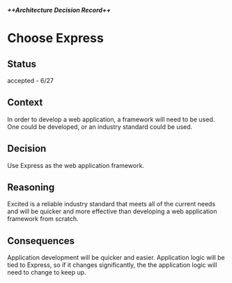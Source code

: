 [//]: # (Adapted from Michael Nygard's Template : https://github.com/joelparkerhenderson/architecture_decision_record/blob/master/adr_template_by_michael_nygard.md)

***++Architecture Decision Record++***

# Choose Express

## Status

accepted - 6/27

## Context

In order to develop a web application, a framework will need to be used. One could be developed, or an industry standard could be used.

## Decision

Use Express as the web application framework.

## Reasoning

Excited is a reliable industry standard that meets all of the current needs and will be quicker and more effective than developing a web application framework from scratch.

## Consequences

Application development will be quicker and easier. Application logic will be tied to Express, so if it changes significantly, the the application logic will need to change to keep up.
